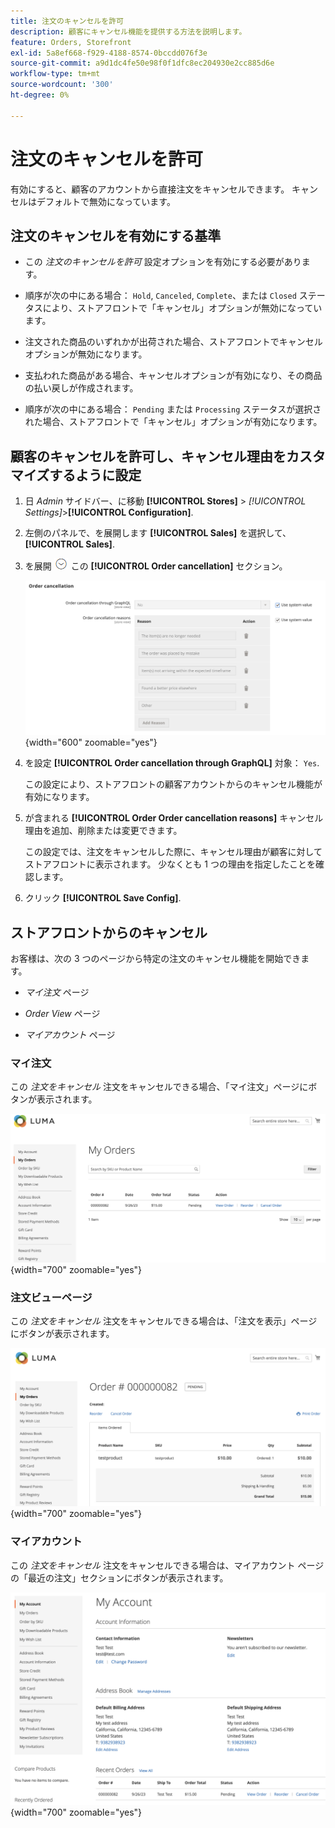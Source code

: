 ```yaml
---
title: 注文のキャンセルを許可
description: 顧客にキャンセル機能を提供する方法を説明します。
feature: Orders, Storefront
exl-id: 5a8ef668-f929-4188-8574-0bccdd076f3e
source-git-commit: a9d1dc4fe50e98f0f1dfc8ec204930e2cc885d6e
workflow-type: tm+mt
source-wordcount: '300'
ht-degree: 0%

---
```


# 注文のキャンセルを許可

有効にすると、顧客のアカウントから直接注文をキャンセルできます。 キャンセルはデフォルトで無効になっています。

## 注文のキャンセルを有効にする基準

- この _注文のキャンセルを許可_ 設定オプションを有効にする必要があります。

- 順序が次の中にある場合： `Hold`, `Canceled`, `Complete`、または `Closed` ステータスにより、ストアフロントで「キャンセル」オプションが無効になっています。

- 注文された商品のいずれかが出荷された場合、ストアフロントでキャンセルオプションが無効になります。

- 支払われた商品がある場合、キャンセルオプションが有効になり、その商品の払い戻しが作成されます。

- 順序が次の中にある場合： `Pending` または `Processing` ステータスが選択された場合、ストアフロントで「キャンセル」オプションが有効になります。

## 顧客のキャンセルを許可し、キャンセル理由をカスタマイズするように設定

1. 日 _Admin_ サイドバー、に移動 **[!UICONTROL Stores]** > _[!UICONTROL Settings]_>**[!UICONTROL Configuration]**.

1. 左側のパネルで、を展開します **[!UICONTROL Sales]** を選択して、 **[!UICONTROL Sales]**.

1. を展開 ![展開セレクター](../assets/icon-display-expand.png) この **[!UICONTROL Order cancellation]** セクション。

   ![注文キャンセルオプション](../configuration-reference/sales/assets/sales-order-cancellation.png){width="600" zoomable="yes"}

1. を設定 **[!UICONTROL Order cancellation through GraphQL]** 対象： `Yes`.

   この設定により、ストアフロントの顧客アカウントからのキャンセル機能が有効になります。

1. が含まれる **[!UICONTROL Order Order cancellation reasons]** キャンセル理由を追加、削除または変更できます。

   この設定では、注文をキャンセルした際に、キャンセル理由が顧客に対してストアフロントに表示されます。
少なくとも 1 つの理由を指定したことを確認します。

1. クリック **[!UICONTROL Save Config]**.

## ストアフロントからのキャンセル

お客様は、次の 3 つのページから特定の注文のキャンセル機能を開始できます。

- _マイ注文_ ページ

- _Order View_ ページ

- _マイアカウント_ ページ

### マイ注文

この _注文をキャンセル_ 注文をキャンセルできる場合、「マイ注文」ページにボタンが表示されます。

![ストアフロントの例 – My Orders ページ](./assets/my-order-page-view-cancel.png){width="700" zoomable="yes"}

### 注文ビューページ

この _注文をキャンセル_ 注文をキャンセルできる場合は、「注文を表示」ページにボタンが表示されます。

![注文の詳細ページ](./assets/order-view-page-cancel.png){width="700" zoomable="yes"}

### マイアカウント

この _注文をキャンセル_ 注文をキャンセルできる場合は、マイアカウント ページの「最近の注文」セクションにボタンが表示されます。

![マイアカウントページ](./assets/my-account-page-view-cancel.png){width="700" zoomable="yes"}
